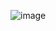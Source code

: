 ![image](https://user-images.githubusercontent.com/42132857/85218750-e0801200-b3ba-11ea-9994-7491b9728f7b.png)
